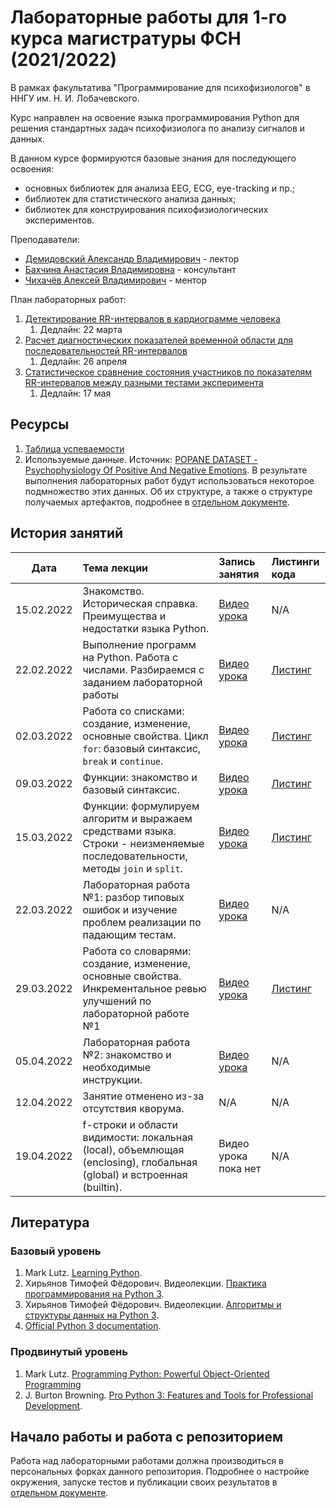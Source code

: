 # Лабораторные работы для 1-го курса магистратуры ФСН (2021/2022)

В рамках факультатива "Программирование для психофизиологов" в ННГУ им. Н. И. Лобачевского.

Курс направлен на освоение языка программирования Python для решения стандартных 
задач психофизиолога по анализу сигналов и данных.

В данном курсе формируются базовые знания для последующего освоения:

- основных библиотек для анализа EEG, ECG, eye-tracking и пр.;
- библиотек для статистического анализа данных;
- библиотек для конструирования психофизиологических экспериментов.

Преподаватели: 

* [Демидовский Александр Владимирович](https://www.hse.ru/staff/demidovs) - лектор
* [Бахчина Анастасия Владимировна](https://ipran.ru/profile/%D0%B1%D0%B0%D1%85%D1%87%D0%B8%D0%BD%D0%B0-%D0%B0%D0%BD%D0%B0%D1%81%D1%82%D0%B0%D1%81%D0%B8%D1%8F-%D0%B2%D0%BB%D0%B0%D0%B4%D0%B8%D0%BC%D0%B8%D1%80%D0%BE%D0%B2%D0%BD%D0%B0/) - консультант
* [Чихачёв Алексей Владимирович](https://t.me/alexeyc7) - ментор

План лабораторных работ:

1. [Детектирование RR-интервалов в кардиограмме человека](./lab_1/lab_1.md)
   1. Дедлайн: 22 марта
1. [Расчет диагностических показателей временной области для последовательностей RR-интервалов](./lab_2/lab_2.md)
   1. Дедлайн: 26 апреля
1. [Статистическое сравнение состояния участников по показателям RR-интервалов между разными тестами эксперимента](./lab_3/lab_3.md)
   1. Дедлайн: 17 мая

## Ресурсы

1. [Таблица успеваемости](https://docs.google.com/spreadsheets/d/19R8gMTneL54dk5Ou_GqeiSuQwW_HrANvg8oKZOtd1fc/edit?usp=sharing)
1. Используемые данные. Источник: 
   [POPANE DATASET - Psychophysiology Of Positive And Negative Emotions](https://osf.io/94bpx/).
   В результате выполнения лабораторных работ будут использоваться некоторое подмножество
   этих данных. Об их структуре, а также о структуре получаемых артефактов, подробнее
   в [отдельном документе](./docs/data/md).

## История занятий

|Дата|Тема лекции|Запись занятия|Листинги кода|
|:--:|:---|:---|:---|
|15.02.2022|Знакомство. Историческая справка. Преимущества и недостатки языка Python.|[Видео урока](https://drive.google.com/file/d/15qGMMg1gm2LPKEMhU_dYj6rXufUlqGt9/view?usp=sharing)|N/A|
|22.02.2022|Выполнение программ на Python. Работа с числами. Разбираемся с заданием лабораторной работы|[Видео урока](https://drive.google.com/file/d/13lmOBSIps2vlYVWsYLR7Poo1HH4LJEwQ/view?usp=sharing)|[Листинг](./seminars/02.22.2022/practice_2.py)|
|02.03.2022|Работа со списками: создание, изменение, основные свойства. Цикл `for`: базовый синтаксис, `break`  и  `continue`.|[Видео урока](https://drive.google.com/file/d/1TwIsu6NB_5TnHYsTALhOjkLfamwWG9Aj/view?usp=sharing)|[Листинг](./seminars/03.02.2022/practice_3.py)|
|09.03.2022|Функции: знакомство и базовый синтаксис.|[Видео урока](https://drive.google.com/file/d/170wSmMz84cWt_iZgS6taz3P0tRVgE7gN/view?usp=sharing)|[Листинг](./seminars/03.09.2022/practice_4.py)|
|15.03.2022|Функции: формулируем алгоритм и выражаем средствами языка. Строки - неизменяемые последовательности, методы `join` и `split`.|[Видео урока](https://drive.google.com/file/d/1cowRg6FCzn5RUNWOvt1XoZf0uXnIZqhW/view?usp=sharing)|[Листинг](./seminars/03.15.2022/practice_5.py)|
|22.03.2022|Лабораторная работа №1: разбор типовых ошибок и изучение проблем реализации по падающим тестам.|[Видео урока](https://drive.google.com/file/d/15x-h2BvDy5_ISE9HMP_zAk2vVBQQh-k6/view?usp=sharing)|N/A|
|29.03.2022|Работа со словарями: создание, изменение, основные свойства. Инкрементальное ревью улучшений по лабораторной работе №1 |[Видео урока](https://drive.google.com/file/d/1f9aXXf4ebcZ7_gg4FwMBLBzDRMtHbrWJ/view?usp=sharing)|[Листинг](./seminars/03.29.2022/practice_6.py)|
|05.04.2022|Лабораторная работа №2: знакомство и необходимые инструкции.|[Видео урока](https://drive.google.com/file/d/107EBPWqfpPuABpLqDlCAVkPRupHAvFz1/view?usp=sharing)|N/A|
|12.04.2022|Занятие отменено из-за отсутствия кворума.|N/A|N/A|
|19.04.2022|f-строки и области видимости: локальная (local), объемлющая (enclosing), глобальная (global) и встроенная (builtin).|Видео урока пока нет|N/A|

## Литература

### Базовый уровень

1. Mark Lutz. 
   [Learning Python](https://www.amazon.com/Learning-Python-5th-Mark-Lutz/dp/1449355730).
2. Хирьянов Тимофей Фёдорович. Видеолекции. 
   [Практика программирования на Python 3](https://www.youtube.com/watch?v=fgf57Sa5A-A&list=PLRDzFCPr95fLuusPXwvOPgXzBL3ZTzybY).
3. Хирьянов Тимофей Фёдорович. Видеолекции. 
   [Алгоритмы и структуры данных на Python 3](https://www.youtube.com/watch?v=KdZ4HF1SrFs&list=PLRDzFCPr95fK7tr47883DFUbm4GeOjjc0).
4. [Official Python 3 documentation](https://docs.python.org/3/).

### Продвинутый уровень

1. Mark Lutz.
   [Programming Python: Powerful Object-Oriented Programming](https://www.amazon.com/Programming-Python-Powerful-Object-Oriented/dp/0596158106)
1. J. Burton Browning. 
   [Pro Python 3: Features and Tools for Professional Development](https://www.amazon.com/Pro-Python-Features-Professional-Development/dp/1484243846).


## Начало работы и работа с репозиторием

Работа над лабораторными работами должна производиться в персональных форках данного
репозитория. Подробнее о настройке окружения, запуске тестов и публикации своих результатов
в [отдельном документе](./CONTRIBUTING.md).
